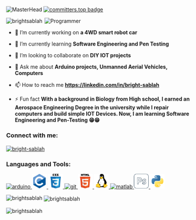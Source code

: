 <!--
<h1 align="center">Hello 👋, I'm Bright</h1> 
-->
<h3 align="center"></h3>

![MasterHead](https://repository-images.githubusercontent.com/588181932/e36ec678-7984-4cdd-8e4c-a3932772ff8e)
[![committers.top badge](https://user-badge.committers.top/ghana_private/brightsablah.svg)](https://user-badge.committers.top/ghana_private/brightsablah)

<img align="right" alt="Programmer" width="400" src="https://images.squarespace-cdn.com/content/v1/5769fc401b631bab1addb2ab/1541580611624-TE64QGKRJG8SWAIUS7NS/coding-freak.gif">

<p align="left"> <img src="https://komarev.com/ghpvc/?username=brightsablah&label=Profile%20views&color=0e75b6&style=flat" alt="brightsablah" /> </p>

- 🔭 I’m currently working on **a 4WD smart robot car**

- 🌱 I’m currently learning **Software Engineering and Pen Testing**

- 👯 I’m looking to collaborate on **DIY IOT projects**

- 💬 Ask me about **Arduino projects, Unmanned Aerial Vehicles, Computers**

- 📫 How to reach me **https://linkedin.com/in/bright-sablah**

- ⚡ Fun fact **With a background in Biology from High school, I earned an Aerospace Engineering Degree in the university while I repair computers and build simple IOT Devices. Now, I am learning Software Engineering and Pen-Testing 😁😁**

<h3 align="left">Connect with me:</h3>
<p align="left">
<a href="https://linkedin.com/in/bright-sablah" target="blank"><img align="center" src="https://raw.githubusercontent.com/rahuldkjain/github-profile-readme-generator/master/src/images/icons/Social/linked-in-alt.svg" alt="bright-sablah" height="30" width="40" /></a>
</p>

<h3 align="left">Languages and Tools:</h3>
<p align="left"> <a href="https://www.arduino.cc/" target="_blank" rel="noreferrer"> <img src="https://cdn.worldvectorlogo.com/logos/arduino-1.svg" alt="arduino" width="40" height="40"/> </a> <a href="https://www.cprogramming.com/" target="_blank" rel="noreferrer"> <img src="https://raw.githubusercontent.com/devicons/devicon/master/icons/c/c-original.svg" alt="c" width="40" height="40"/> </a> <a href="https://www.w3schools.com/css/" target="_blank" rel="noreferrer"> <img src="https://raw.githubusercontent.com/devicons/devicon/master/icons/css3/css3-original-wordmark.svg" alt="css3" width="40" height="40"/> </a> <a href="https://git-scm.com/" target="_blank" rel="noreferrer"> <img src="https://www.vectorlogo.zone/logos/git-scm/git-scm-icon.svg" alt="git" width="40" height="40"/> </a> <a href="https://www.w3.org/html/" target="_blank" rel="noreferrer"> <img src="https://raw.githubusercontent.com/devicons/devicon/master/icons/html5/html5-original-wordmark.svg" alt="html5" width="40" height="40"/> </a> <a href="https://www.linux.org/" target="_blank" rel="noreferrer"> <img src="https://raw.githubusercontent.com/devicons/devicon/master/icons/linux/linux-original.svg" alt="linux" width="40" height="40"/> </a> <a href="https://www.mathworks.com/" target="_blank" rel="noreferrer"> <img src="https://upload.wikimedia.org/wikipedia/commons/2/21/Matlab_Logo.png" alt="matlab" width="40" height="40"/> </a> <a href="https://www.photoshop.com/en" target="_blank" rel="noreferrer"> <img src="https://raw.githubusercontent.com/devicons/devicon/master/icons/photoshop/photoshop-line.svg" alt="photoshop" width="40" height="40"/> </a> <a href="https://www.python.org" target="_blank" rel="noreferrer"> <img src="https://raw.githubusercontent.com/devicons/devicon/master/icons/python/python-original.svg" alt="python" width="40" height="40"/> </a> </p>

<p><img align="left" src="https://github-readme-stats.vercel.app/api/top-langs?username=brightsablah&show_icons=true&locale=en&layout=compact" alt="brightsablah" /></p>

<p>&nbsp;<img align="center" src="https://github-readme-stats.vercel.app/api?username=brightsablah&show_icons=true&locale=en" alt="brightsablah" /></p>

<p><img align="center" src="https://github-readme-streak-stats.herokuapp.com/?user=brightsablah&" alt="brightsablah" /></p>
